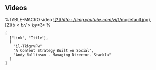 
## Videos

<!-- <a href="https://www.youtube.com/watch?v=il-TkbgrvFw"></a> -->

%TABLE-MACRO video
<a href="https://www.youtube.com/watch?v=$1">![$2](http://img.youtube.com/vi/$1/mqdefault.jpg)</a>, [$2](t) <br/> by *$3*
%

```table video
[
  ["Link", "Title"],
  [
    "il-TkbgrvFw",
    "A Content Strategy Built on Social",
    "Andy Mallinson - Managing Director, Stackla"
  ]
]
```
